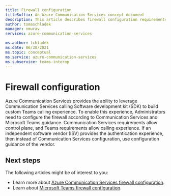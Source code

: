 ```yaml
---
title: Firewall configuration
titleSuffix: An Azure Communication Services concept document
description: This article describes firewall configuration requirements to enable a custom Teams endpoint.
author: tomaschladek
manager: nmurav
services: azure-communication-services

ms.author: tchladek
ms.date: 06/30/2021
ms.topic: conceptual
ms.service: azure-communication-services
ms.subservice: teams-interop
---
```


# Firewall configuration

Azure Communication Services provides the ability to leverage Communication Services calling Software development kit (SDK) to build custom Teams calling experience. To enable this experience, Administrators need to configure the firewall according to Communication Services and Microsoft Teams guidance. Communication Services requirements allow control plane, and Teams requirements allow calling experience. If an independent software vendor (ISV) provides the authentication experience, then instead of Communication Services configuration, use configuration guidance of the vendor. 

## Next steps

The following articles might be of interest to you:

- Learn more about [Azure Communication Services firewall configuration](../voice-video-calling/network-requirements.md).
- Learn about [Microsoft Teams firewall configuration](https://docs.microsoft.com/microsoft-365/enterprise/urls-and-ip-address-ranges?view=o365-worldwide#skype-for-business-online-and-microsoft-teams).

